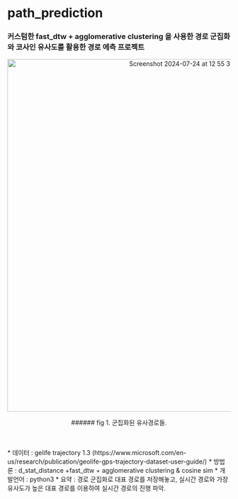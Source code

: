 # path_prediction
### 커스텀한 fast_dtw + agglomerative clustering 을 사용한 경로 군집화와 코사인 유사도를 활용한 경로 에측 프로젝트


<p align="center">
<img width="796" alt="Screenshot 2024-07-24 at 12 55 39 PM" src="https://github.com/user-attachments/assets/e5a7e2bd-440e-4c1e-b8ea-0820f1bcc582">
</p>
<p align="center">
  ###### fig 1. 군집화된 유사경로들.
</p>
<br/><br/>
* 데이터 : gelife trajectory 1.3 (https://www.microsoft.com/en-us/research/publication/geolife-gps-trajectory-dataset-user-guide/)
* 방법론 : d_stat_distance +fast_dtw + agglomerative clustering & cosine sim
* 개발언어 : python3
* 요약 : 경로 군집화로 대표 경로를 저장해놓고, 실시간 경로와 가장 유사도가 높은 대표 경로를 이용하여 실시간 경로의 진행 파악.

